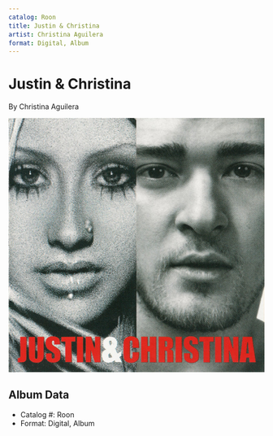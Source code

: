 ```yaml
---
catalog: Roon
title: Justin & Christina
artist: Christina Aguilera
format: Digital, Album
---
```


# Justin & Christina

By Christina Aguilera

![](../../assets/albumcovers/Christina_Aguilera-Justin_and_Christina.png)

## Album Data

- Catalog #: Roon
- Format: Digital, Album

